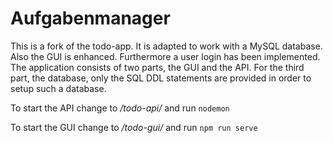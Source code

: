 # Aufgabenmanager
This is a fork of the todo-app.
It is adapted to work with a MySQL database. Also the GUI is enhanced. Furthermore a user login has been implemented.
The application consists of two parts, the GUI and the API. For the third part, the database, only the SQL DDL statements are provided in order to setup such a database.

To start the API change to */todo-api/* and run ```nodemon```

To start the GUI change to */todo-gui/* and run ```npm run serve```
